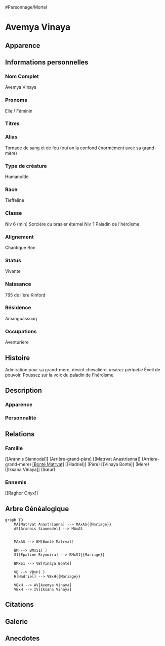 #Personnage/Mortel 

# Avemya Vinaya

## Apparence

## Informations personnelles
### Nom Complet
Avemya Vinaya
### Pronoms
Elle / Féminin
### Titres
### Alias
Tornade de sang et de feu (oui on la confond énormément avec sa grand-mère)
### Type de créature
Humanoïde
### Race
Tieffeline
### Classe
Niv 6 (min) Sorcière du brasier éternel
Niv ? Paladin de l'héroïsme
### Alignement
Chaotique Bon
### Status
Vivante
### Naissance
765 de l'ère Kinford

### Résidence
Amanguassuaq
### Occupations
Aventurière

## Histoire
Admiration pour sa grand-mère, devint chevalière.
*insérez péripétie*
Éveil de pouvoir.
Poussez sur la voix du paladin de l'héroïsme.
## Description
### Apparence

### Personnalité

## Relations
### Famille
[[Arannis Siannodel]] (Arrière-grand-père)
[[Matrvat Anastrianna]] (Arrière-grand-mère)
[[Bonté Matrvat]](Grand-mère)
[[Hadriel]] (Père)
[[Vinaya Bonté]] (Mère)
[[Iksana Vinaya]] (Sœur)

### Ennemis
[[Raghor Onyx]]


## Arbre Généalogique
```mermaid
graph TD
    MA[Matrvat Anastrianna] --> MAxAS{{Mariage}}
    AS[Arannis Siannodel] --> MAxAS
    

    MAxAS --> BM[Bonté Matrvat]

	BM --> BMxS1( )
    S1[Epaline Brymoira] --> BMxS1{{Mariage}}
    
    BMxS1 --> VB[Vinaya Bonté]

	VB --> VBxH( )
    H[Hadriel] --> VBxH{{Mariage}}

	VBxH --> AV[Avemya Vinaya]
	VBxH --> IV[Iksana Vinaya]
```

## Citations

## Galerie

## Anecdotes
